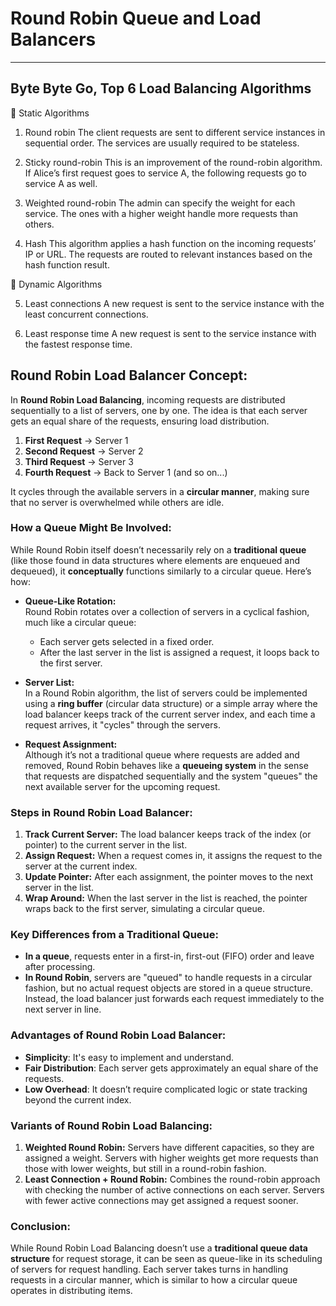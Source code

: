 # Round Robin Queue and Load Balancers

---

## Byte Byte Go, Top 6 Load Balancing Algorithms

🔹 Static Algorithms

1. Round robin
   The client requests are sent to different service instances in sequential order. The services are usually required to
   be stateless.

2. Sticky round-robin
   This is an improvement of the round-robin algorithm. If Alice’s first request goes to service A, the following
   requests go to service A as well.

3. Weighted round-robin
   The admin can specify the weight for each service. The ones with a higher weight handle more requests than others.

4. Hash
   This algorithm applies a hash function on the incoming requests’ IP or URL. The requests are routed to relevant
   instances based on the hash function result.

🔹 Dynamic Algorithms

5. Least connections
   A new request is sent to the service instance with the least concurrent connections.

6. Least response time
   A new request is sent to the service instance with the fastest response time.

## **Round Robin Load Balancer Concept:**

In **Round Robin Load Balancing**, incoming requests are distributed sequentially to a list of servers, one by one. The
idea is that each server gets an equal share of the requests, ensuring load distribution.

1. **First Request** → Server 1
2. **Second Request** → Server 2
3. **Third Request** → Server 3
4. **Fourth Request** → Back to Server 1 (and so on...)

It cycles through the available servers in a **circular manner**, making sure that no server is overwhelmed while others
are idle.

### **How a Queue Might Be Involved:**

While Round Robin itself doesn’t necessarily rely on a **traditional queue** (like those found in data structures where
elements are enqueued and dequeued), it **conceptually** functions similarly to a circular queue. Here’s how:

- **Queue-Like Rotation:**  
  Round Robin rotates over a collection of servers in a cyclical fashion, much like a circular queue:
    - Each server gets selected in a fixed order.
    - After the last server in the list is assigned a request, it loops back to the first server.

- **Server List:**  
  In a Round Robin algorithm, the list of servers could be implemented using a **ring buffer** (circular data structure)
  or a simple array where the load balancer keeps track of the current server index, and each time a request arrives,
  it "cycles" through the servers.

- **Request Assignment:**  
  Although it’s not a traditional queue where requests are added and removed, Round Robin behaves like a **queueing
  system** in the sense that requests are dispatched sequentially and the system "queues" the next available server for
  the upcoming request.

### **Steps in Round Robin Load Balancer:**

1. **Track Current Server:** The load balancer keeps track of the index (or pointer) to the current server in the list.
2. **Assign Request:** When a request comes in, it assigns the request to the server at the current index.
3. **Update Pointer:** After each assignment, the pointer moves to the next server in the list.
4. **Wrap Around:** When the last server in the list is reached, the pointer wraps back to the first server, simulating
   a circular queue.

### **Key Differences from a Traditional Queue:**

- **In a queue**, requests enter in a first-in, first-out (FIFO) order and leave after processing.
- **In Round Robin**, servers are "queued" to handle requests in a circular fashion, but no actual request objects are
  stored in a queue structure. Instead, the load balancer just forwards each request immediately to the next server in
  line.

### **Advantages of Round Robin Load Balancer:**

- **Simplicity**: It's easy to implement and understand.
- **Fair Distribution**: Each server gets approximately an equal share of the requests.
- **Low Overhead**: It doesn’t require complicated logic or state tracking beyond the current index.

### **Variants of Round Robin Load Balancing:**

1. **Weighted Round Robin:** Servers have different capacities, so they are assigned a weight. Servers with higher
   weights get more requests than those with lower weights, but still in a round-robin fashion.
2. **Least Connection + Round Robin:** Combines the round-robin approach with checking the number of active connections
   on each server. Servers with fewer active connections may get assigned a request sooner.

### **Conclusion:**

While Round Robin Load Balancing doesn’t use a **traditional queue data structure** for request storage, it can be seen
as queue-like in its scheduling of servers for request handling. Each server takes turns in handling requests in a
circular manner, which is similar to how a circular queue operates in distributing items.
